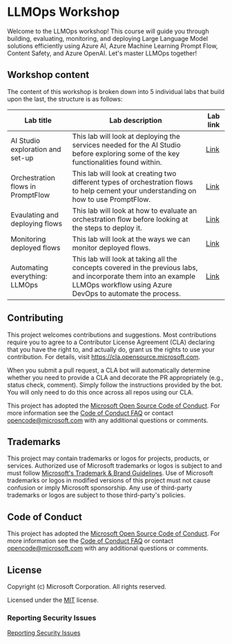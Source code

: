 # LLMOps Workshop

Welcome to the LLMOps workshop! This course will guide you through building, evaluating, monitoring, and deploying Large Language Model solutions efficiently using Azure AI, Azure Machine Learning Prompt Flow, Content Safety, and Azure OpenAI. Let's master LLMOps together!

## Workshop content

The content of this workshop is broken down into 5 individual labs that build upon the last, the structure is as follows:

| Lab title     | Lab description      | Lab link  |
| ------------- | -------------------- | --------- |
| AI Studio exploration and set-up | This lab will look at deploying the services needed for the AI Studio before exploring some of the key functionalities found within. | [Link](./labs/lesson_01_studio_exploration/lab01.md) |
| Orchestration flows in PromptFlow | This lab will look at creating two different types of orchestration flows to help cement your understanding on how to use PromptFlow. | [Link](./labs/lesson_02_orchestration_flows/lab02.md) |
| Evaulating and deploying flows | This lab will look at how to evaluate an orchestration flow before looking at the steps to deploy it. | [Link](./labs/lesson_03_evaluation_and_deployment/lab03.md) |
| Monitoring deployed flows | This lab will look at the ways we can monitor deployed flows. | [Link](./labs/lesson_04_endpoint_monitoring/lab04.md) |
| Automating everything: LLMOps | This lab will look at taking all the concepts covered in the previous labs, and incorporate them into an example LLMOps workflow using Azure DevOps to automate the process. | [Link](./labs/lesson_05_automation/lab05.md) |

## Contributing

This project welcomes contributions and suggestions.  Most contributions require you to agree to a
Contributor License Agreement (CLA) declaring that you have the right to, and actually do, grant us
the rights to use your contribution. For details, visit https://cla.opensource.microsoft.com.

When you submit a pull request, a CLA bot will automatically determine whether you need to provide
a CLA and decorate the PR appropriately (e.g., status check, comment). Simply follow the instructions
provided by the bot. You will only need to do this once across all repos using our CLA.

This project has adopted the [Microsoft Open Source Code of Conduct](https://opensource.microsoft.com/codeofconduct/).
For more information see the [Code of Conduct FAQ](https://opensource.microsoft.com/codeofconduct/faq/) or
contact [opencode@microsoft.com](mailto:opencode@microsoft.com) with any additional questions or comments.

## Trademarks

This project may contain trademarks or logos for projects, products, or services. Authorized use of Microsoft 
trademarks or logos is subject to and must follow 
[Microsoft's Trademark & Brand Guidelines](https://www.microsoft.com/en-us/legal/intellectualproperty/trademarks/usage/general).
Use of Microsoft trademarks or logos in modified versions of this project must not cause confusion or imply Microsoft sponsorship.
Any use of third-party trademarks or logos are subject to those third-party's policies.

## Code of Conduct

This project has adopted the
[Microsoft Open Source Code of Conduct](https://opensource.microsoft.com/codeofconduct/).
For more information see the
[Code of Conduct FAQ](https://opensource.microsoft.com/codeofconduct/faq/)
or contact [opencode@microsoft.com](mailto:opencode@microsoft.com)
with any additional questions or comments.

## License

Copyright (c) Microsoft Corporation. All rights reserved.

Licensed under the [MIT](LICENSE) license.

### Reporting Security Issues

[Reporting Security Issues](https://github.com/microsoft/repo-templates/blob/main/shared/SECURITY.md)
